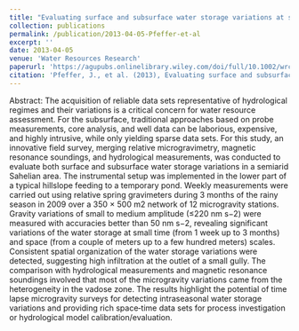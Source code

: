 ```yaml
---
title: "Evaluating surface and subsurface water storage variations at small time and space scales from relative gravity measurements in semi-arid Niger"
collection: publications
permalink: /publication/2013-04-05-Pfeffer-et-al
excerpt: ''
date: 2013-04-05
venue: 'Water Resources Research'
paperurl: 'https://agupubs.onlinelibrary.wiley.com/doi/full/10.1002/wrcr.20235'
citation: 'Pfeffer, J., et al. (2013), Evaluating surface and subsurface water storage variations at small time and space scales from relative gravity measurements in semiarid Niger, Water Resources Research, 49, 3276– 3291, doi:10.1002/wrcr.20235.'
---
```


Abstract: The acquisition of reliable data sets representative of hydrological regimes and their variations is a critical concern for water resource assessment. For the subsurface, traditional approaches based on probe measurements, core analysis, and well data can be laborious, expensive, and highly intrusive, while only yielding sparse data sets. For this study, an innovative field survey, merging relative microgravimetry, magnetic resonance soundings, and hydrological measurements, was conducted to evaluate both surface and subsurface water storage variations in a semiarid Sahelian area. The instrumental setup was implemented in the lower part of a typical hillslope feeding to a temporary pond. Weekly measurements were carried out using relative spring gravimeters during 3 months of the rainy season in 2009 over a 350 × 500 m2 network of 12 microgravity stations. Gravity variations of small to medium amplitude (≤220 nm s−2) were measured with accuracies better than 50 nm s−2, revealing significant variations of the water storage at small time (from 1 week up to 3 months) and space (from a couple of meters up to a few hundred meters) scales. Consistent spatial organization of the water storage variations were detected, suggesting high infiltration at the outlet of a small gully. The comparison with hydrological measurements and magnetic resonance soundings involved that most of the microgravity variations came from the heterogeneity in the vadose zone. The results highlight the potential of time lapse microgravity surveys for detecting intraseasonal water storage variations and providing rich space‐time data sets for process investigation or hydrological model calibration/evaluation.
